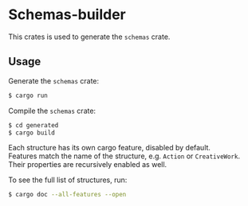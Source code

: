 # Schemas-builder

This crates is used to generate the `schemas` crate.

## Usage

Generate the `schemas` crate:

```bash
$ cargo run
```

Compile the `schemas` crate:

```bash
$ cd generated
$ cargo build
```

Each structure has its own cargo feature, disabled by default.  
Features match the name of the structure, e.g. `Action` or `CreativeWork`.  
Their properties are recursively enabled as well.

To see the full list of structures, run:

```bash
$ cargo doc --all-features --open
```
